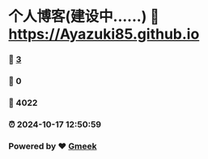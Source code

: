 # 个人博客(建设中......) :link: https://Ayazuki85.github.io 
### :page_facing_up: [3](https://Ayazuki85.github.io/tag.html) 
### :speech_balloon: 0 
### :hibiscus: 4022 
### :alarm_clock: 2024-10-17 12:50:59 
### Powered by :heart: [Gmeek](https://github.com/Meekdai/Gmeek)

